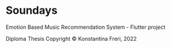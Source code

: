 # Soundays

Emotion Based Music Recommendation System - Flutter project

Diploma Thesis 
Copyright © Κonstantina Freri, 2022
